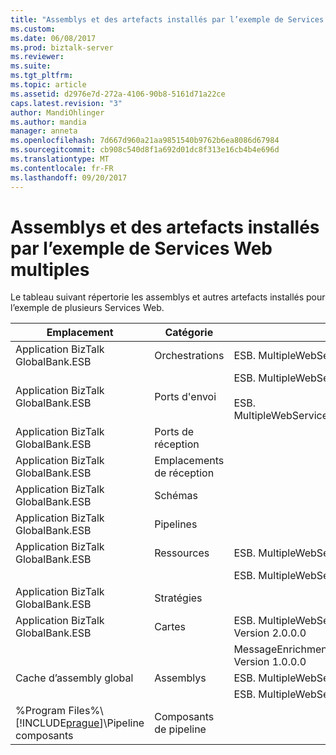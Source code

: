 ```yaml
---
title: "Assemblys et des artefacts installés par l’exemple de Services Web plusieurs | Documents Microsoft"
ms.custom: 
ms.date: 06/08/2017
ms.prod: biztalk-server
ms.reviewer: 
ms.suite: 
ms.tgt_pltfrm: 
ms.topic: article
ms.assetid: d2976e7d-272a-4106-90b8-5161d71a22ce
caps.latest.revision: "3"
author: MandiOhlinger
ms.author: mandia
manager: anneta
ms.openlocfilehash: 7d667d960a21aa9851540b9762b6ea8086d67984
ms.sourcegitcommit: cb908c540d8f1a692d01dc8f313e16cb4b4e696d
ms.translationtype: MT
ms.contentlocale: fr-FR
ms.lasthandoff: 09/20/2017
---
```

# <a name="assemblies-and-artifacts-installed-by-the-multiple-web-services-sample"></a>Assemblys et des artefacts installés par l’exemple de Services Web multiples
Le tableau suivant répertorie les assemblys et autres artefacts installés pour l’exemple de plusieurs Services Web.  
  
|Emplacement|Catégorie|Nom et la version du composant|  
|--------------|--------------|---------------------------------------|  
|Application BizTalk GlobalBank.ESB|Orchestrations|ESB. MultipleWebServices.Orchestrations.TwoWayRouting|  
|Application BizTalk GlobalBank.ESB|Ports d'envoi|ESB. MultipleWebServices.Orchestrations_2.0.0.0_<br /><br /> ESB. MultipleWebServices.Orchestrations.TwoWayRouting_RoutingPort_d98186f1038d4721|  
|Application BizTalk GlobalBank.ESB|Ports de réception||  
|Application BizTalk GlobalBank.ESB|Emplacements de réception||  
|Application BizTalk GlobalBank.ESB|Schémas||  
|Application BizTalk GlobalBank.ESB|Pipelines||  
|Application BizTalk GlobalBank.ESB|Ressources|ESB. MultipleWebServices.Maps Version 2.0.0.0|  
|||ESB. MultipleWebServices.Orchestrations Version 2.0.0.0|  
|Application BizTalk GlobalBank.ESB|Stratégies||  
|Application BizTalk GlobalBank.ESB|Cartes|ESB. MultipleWebServices.Maps.SubmitOrderResponseCN_To_SubmitOrderRequestCN Version 2.0.0.0|  
|||MessageEnrichment.Transforms.OrderDocAndGetOrderDetailsToInventoryOrder Version 1.0.0.0|  
|Cache d’assembly global|Assemblys|ESB. MultipleWebServices.Maps Version 2.0.0.0|  
|||ESB. MultipleWebServices.Orchestrations Version 2.0.0.0|  
|%Program Files%\\[!INCLUDE[prague](../includes/prague-md.md)]\Pipeline composants|Composants de pipeline||